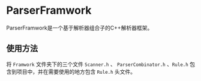 # ParserFramwork

ParserFramwork是一个基于解析器组合子的C++解析器框架。

## 使用方法

将 `Framwork` 文件夹下的三个文件 `Scanner.h` 、 `ParserCombinator.h` 、`Rule.h` 包含到项目中，并在需要使用的地方包含 `Rule.h` 头文件。

